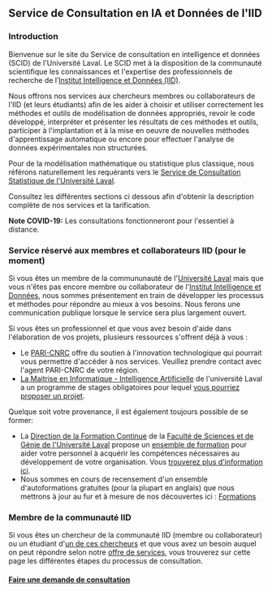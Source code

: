 ## Service de Consultation en IA et Données de l'IID

### Introduction

Bienvenue sur le site du Service de consultation en intelligence et données (SCID) de l'Université Laval.  Le SCID met à la disposition de la communauté scientifique les connaissances et l'expertise des professionnels de recherche de l’[Institut Intelligence et Données (IID)](https://iid.ulaval.ca).

Nous offrons nos services aux chercheurs membres ou collaborateurs de l'IID (et leurs étudiants) afin de les aider à choisir et utiliser correctement les méthodes et outils de modélisation de données appropriés, revoir le code développé, interpréter et présenter les résultats de ces méthodes et outils, participer à l'implantation et à la mise en oeuvre de nouvelles méthodes d'apprentissage automatique ou encore pour effectuer l'analyse de données expérimentales non structurées.

Pour de la modélisation mathématique ou statistique plus classique, nous référons naturellement les requérants vers le [Service de Consultation Statistique de l'Université Laval](https://scs.mat.ulaval.ca/accueil/).

Consultez les différentes sections ci dessous afin d'obtenir la description complète de nos services et la tarification.

**Note COVID-19:** Les consultations fonctionneront pour l'essentiel à distance.

### Service réservé aux membres et collaborateurs IID (pour le moment)

Si vous êtes un membre de la commununauté de l'[Université Laval](https://www.ulaval.ca) mais que vous n'êtes pas encore membre ou collaborateur de l'[Institut Intelligence et Données](https://iid.ulaval.ca), nous sommes présentement en train de développer les processus et méthodes pour répondre au mieux à vos besoins. Nous ferons une communication publique lorsque le service sera plus largement ouvert.

Si vous êtes un professionnel et que vous avez besoin d'aide dans l'élaboration de vos projets, plusieurs ressources s'offrent déjà à vous : 
* Le [PARI-CNRC](https://nrc.canada.ca/fr/soutien-linnovation-technologique) offre du soutien à l'innovation technologique qui pourrait vous permettre d'accéder à nos services. Veuillez prendre contact avec l'agent PARI-CNRC de votre région. 
* [La Maitrise en Informatique - Intelligence Artificielle](https://www.ift.ulaval.ca/ia) de l'université Laval a un programme de stages obligatoires pour lequel [vous pourriez proposer un projet](https://iid.ulaval.ca/miia).

Quelque soit votre provenance, il est également toujours possible de se former:
* La [Direction de la Formation Continue]() de la [Faculté de Sciences et de Génie de l'Université Laval]() propose un [ensemble de formation]() pour aider votre personnel à acquérir les compétences nécessaires au développement de votre organisation. Vous [trouverez plus d'information ici]().
* Nous sommes en cours de recensement d'un ensemble d'autoformations gratuites (pour la plupart en anglais) que nous mettrons à jour au fur et à mesure de nos découvertes ici : [Formations](./pages/formations.md)

### Membre de la communauté IID

Si vous êtes un chercheur de la communauté IID (membre ou collaborateur) ou un étudiant d'[un de ces chercheurs](https://iid.ulaval.ca/expertises/) et que vous avez un besoin auquel on peut répondre selon notre [offre de services](./pages/ulaval.md), vous trouverez sur cette page les différentes étapes du processus de consultation.

#### [Faire une demande de consultation](./pages/ulaval.md)

